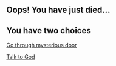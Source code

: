 ## Oops! You have just died...

## You have two choices

[Go through mysterious door](walkthroughdoor.md)

[Talk to God](talktogod.md)
